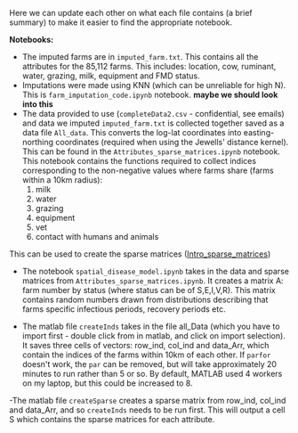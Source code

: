 Here we can update each other on what each file contains (a brief summary) to make it easier to find the appropriate notebook.

**Notebooks:**
- The imputed farms are in `imputed_farm.txt`. This contains all the attributes for the 85,112 farms. This includes: location, cow, ruminant, water, grazing, milk, equipment and FMD status.
- Imputations were made using KNN (which can be unreliable for high N). This is `farm_imputation_code.ipynb` notebook. **maybe we should look into this**
- The data provided to use (`completeData2.csv` - confidential, see emails) and data we imputed `imputed_farm.txt` is collected together saved as a data file `All_data`. This converts the log-lat coordinates into easting-northing coordinates (required when using the Jewells' distance kernel). This can be found in the `Attributes_sparse_matrices.ipynb` notebook. This notebook contains the functions required to collect indices corresponding to the non-negative values where farms share (farms within a 10km radius): 
    1. milk
    2. water
    3. grazing
    4. equipment
    5. vet
    6. contact with humans and animals
    
This can be used to create the sparse matrices ([Intro_sparse_matrices](https://cmdlinetips.com/2018/03/sparse-matrices-in-python-with-scipy/))

- The notebook `spatial_disease_model.ipynb` takes in the data and sparse matrices from `Attributes_sparse_matrices.ipynb`. It creates a matrix A: farm number by status (where status can be of S,E,I,V,R). This matrix contains random numbers drawn from distributions describing that farms specific infectious periods, recovery periods etc. 

- The matlab file `createInds` takes in the file all_Data (which you have to import first - double click from in matlab, and click on import selection). It saves three cells of vectors: row_ind, col_ind and data_Arr, which contain the indices of the farms within 10km of each other. If `parfor` doesn't work, the `par` can be removed, but will take approximately 20 minutes to run rather than 5 or so. By default, MATLAB used 4 workers on my laptop, but this could be increased to 8.

-The matlab file `createSparse` creates a sparse matrix from row_ind, col_ind and data_Arr, and so `createInds` needs to be run first. This will output a cell S which contains the sparse matrices for each attribute.

